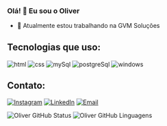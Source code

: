 ### Olá! 👋 Eu sou o Oliver

- 🔭 Atualmente estou trabalhando na GVM Soluções

## Tecnologias que uso:

<div style="display: inline_block">
  <img align="center" alt="html" src="https://img.shields.io/badge/HTML-E34F26?style=for-the-badge&logo=html5&logoColor=white" />
  <img align="center" alt="css" src="https://img.shields.io/badge/CSS-1572B6?style=for-the-badge&logo=css3&logoColor=white" />
  <img align="center" alt="mySql" src="https://img.shields.io/badge/MySQL-005C84?style=for-the-badge&logo=mysql&logoColor=white" />
  <img align="center" alt="postgreSql" src="https://img.shields.io/badge/PostgreSQL-316192?style=for-the-badge&logo=postgresql&logoColor=white" />
  <img align="center" alt="windows" src="https://img.shields.io/badge/Windows-0078D6?style=for-the-badge&logo=windows&logoColor=white" />
</div>

## Contato:

[![Instagram](https://img.shields.io/badge/-Instagram-E4405F?style=for-the-badge&logo=instagram&logoColor=white)](https://instagram.com/oliversorianof/)
[![LinkedIn](https://img.shields.io/badge/-LinkedIn-%23007758?style=for-the-badge&logo=linkedin&logoColor=white)](https://linkedin.com/in/oliversoriano/)
[![Email](https://img.shields.io/badge/-Gmail-%23333?style=for-the-badge&logo=gmail&logoColor=white)](mailto:oliver_soriano@hotmail.com)

![Oliver GitHub Status](https://github-readme-stats.vercel.app/api?username=oliversoriano&show_icons=true&theme=dracula&count_private=true)
![Oliver GitHub Linguagens](https://github-readme-stats.vercel.app/api/top-langs/?username=oliversoriano&layout=compact&langs_count=7&theme=dracula)
<!-- <img height="195em" src="https://github-readme-stats.vercel.app/api/top-langs/?username=oliversoriano&layout=compact&langs_count=7&theme=dracula"/> -->

<!-- https://dev.to/envoy_/150-badges-for-github-pnk -->
